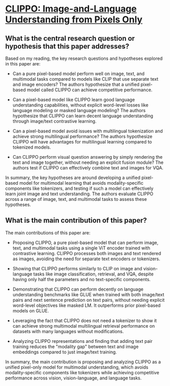 # [CLIPPO: Image-and-Language Understanding from Pixels Only](https://arxiv.org/abs/2212.08045)

## What is the central research question or hypothesis that this paper addresses?

 Based on my reading, the key research questions and hypotheses explored in this paper are:

- Can a pure pixel-based model perform well on image, text, and multimodal tasks compared to models like CLIP that use separate text and image encoders? The authors hypothesize that a unified pixel-based model called CLIPPO can achieve competitive performance. 

- Can a pixel-based model like CLIPPO learn good language understanding capabilities, without explicit word-level losses like language modeling or masked language modeling? The authors hypothesize that CLIPPO can learn decent language understanding through image/text contrastive learning.

- Can a pixel-based model avoid issues with multilingual tokenization and achieve strong multilingual performance? The authors hypothesize CLIPPO will have advantages for multilingual learning compared to tokenized models.

- Can CLIPPO perform visual question answering by simply rendering the text and image together, without needing an explicit fusion module? The authors test if CLIPPO can effectively combine text and images for VQA.

In summary, the key hypotheses are around developing a unified pixel-based model for multimodal learning that avoids modality-specific components like tokenizers, and testing if such a model can effectively learn joint image and text understanding. The authors evaluate CLIPPO across a range of image, text, and multimodal tasks to assess these hypotheses.


## What is the main contribution of this paper?

 The main contributions of this paper are:

- Proposing CLIPPO, a pure pixel-based model that can perform image, text, and multimodal tasks using a single ViT encoder trained with contrastive learning. CLIPPO processes both images and text rendered as images, avoiding the need for separate text encoders or tokenizers.

- Showing that CLIPPO performs similarly to CLIP on image and vision-language tasks like image classification, retrieval, and VQA, despite having only half the parameters and no text-specific components.

- Demonstrating that CLIPPO can perform decently on language understanding benchmarks like GLUE when trained with both image/text pairs and next sentence prediction on text pairs, without needing explicit word-level objectives like masked LM. It outperforms prior pixel-based models on GLUE.

- Leveraging the fact that CLIPPO does not need a tokenizer to show it can achieve strong multimodal multilingual retrieval performance on datasets with many languages without modifications.

- Analyzing CLIPPO representations and finding that adding text pair training reduces the "modality gap" between text and image embeddings compared to just image/text training.

In summary, the main contribution is proposing and analyzing CLIPPO as a unified pixel-only model for multimodal understanding, which avoids modality-specific components like tokenizers while achieving competitive performance across vision, vision-language, and language tasks.
